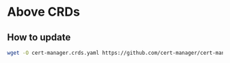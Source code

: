 # Above CRDs

## How to update

```bash
wget -O cert-manager.crds.yaml https://github.com/cert-manager/cert-manager/releases/download/v1.10.0/cert-manager.crds.yaml
```
